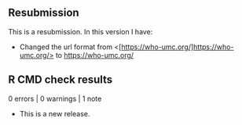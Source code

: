 ## Resubmission
This is a resubmission. In this version I have:

* Changed the url format from <[https://who-umc.org/]https://who-umc.org/> to
<https://who-umc.org/>

## R CMD check results

0 errors | 0 warnings | 1 note

* This is a new release.
